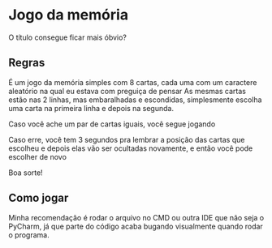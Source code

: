 # Jogo da memória

O título consegue ficar mais óbvio?

## Regras

É um jogo da memória simples com 8 cartas, cada uma com um caractere aleatório na qual eu estava com preguiça de pensar
As mesmas cartas estão nas 2 linhas, mas embaralhadas e escondidas, simplesmente escolha uma carta na primeira linha e depois na segunda.

Caso você ache um par de cartas iguais, você segue jogando

Caso erre, você tem 3 segundos pra lembrar a posição das cartas que escolheu e depois elas vão ser ocultadas novamente, e então você pode escolher de novo

Boa sorte!

## Como jogar

Minha recomendação é rodar o arquivo no CMD ou outra IDE que não seja o PyCharm, já que parte do código acaba bugando visualmente quando rodar o programa.
